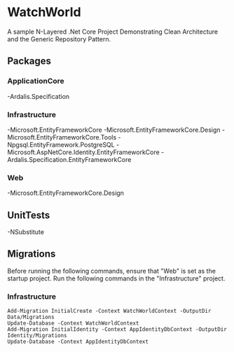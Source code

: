# WatchWorld
A sample N-Layered .Net Core Project Demonstrating Clean Architecture and the Generic Repository Pattern.

## Packages

### ApplicationCore
-Ardalis.Specification

### Infrastructure
-Microsoft.EntityFrameworkCore
-Microsoft.EntityFrameworkCore.Design
-Microsoft.EntityFrameworkCore.Tools
-Npgsql.EntityFramework.PostgreSQL
-Microsoft.AspNetCore.Identity.EntityFrameworkCore
-Ardalis.Specification.EntityFrameworkCore

### Web

-Microsoft.EntityFrameworkCore.Design

## UnitTests

-NSubstitute

## Migrations

Before running the following commands, ensure that "Web" is set as the startup project. Run the following commands in the "Infrastructure" project.

### Infrastructure

```
Add-Migration InitialCreate -Context WatchWorldContext -OutputDir Data/Migrations
Update-Database -Context WatchWorldContext
Add-Migration InitialIdentity -Context AppIdentityDbContext -OutputDir Identity/Migrations
Update-Database -Context AppIdentityDbContext
```